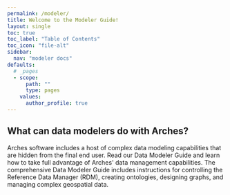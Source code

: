 ```yaml
---
permalink: /modeler/
title: Welcome to the Modeler Guide!
layout: single
toc: true
toc_label: "Table of Contents"
toc_icon: "file-alt"
sidebar:
  nav: "modeler docs"
defaults:
  # _pages
  - scope:
      path: ""
      type: pages
    values:
      author_profile: true
---
```


## What can data modelers do with Arches?
Arches software includes a host of complex data modeling capabilities that are hidden from the final end user. Read our Data Modeler Guide and learn how to take full advantage of Arches' data management capabilities. The comprehensive Data Modeler Guide includes instructions for controlling the Reference Data Manager (RDM), creating ontologies, designing graphs, and managing complex geospatial data.


